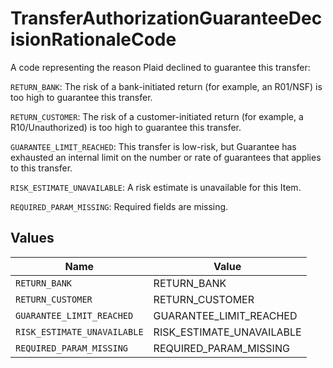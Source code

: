 # TransferAuthorizationGuaranteeDecisionRationaleCode

A code representing the reason Plaid declined to guarantee this transfer:

`RETURN_BANK`: The risk of a bank-initiated return (for example, an R01/NSF) is too high to guarantee this transfer.

`RETURN_CUSTOMER`: The risk of a customer-initiated return (for example, a R10/Unauthorized) is too high to guarantee this transfer.

`GUARANTEE_LIMIT_REACHED`: This transfer is low-risk, but Guarantee has exhausted an internal limit on the number or rate of guarantees that applies to this transfer.

`RISK_ESTIMATE_UNAVAILABLE`: A risk estimate is unavailable for this Item.

`REQUIRED_PARAM_MISSING`: Required fields are missing.


## Values

| Name                        | Value                       |
| --------------------------- | --------------------------- |
| `RETURN_BANK`               | RETURN_BANK                 |
| `RETURN_CUSTOMER`           | RETURN_CUSTOMER             |
| `GUARANTEE_LIMIT_REACHED`   | GUARANTEE_LIMIT_REACHED     |
| `RISK_ESTIMATE_UNAVAILABLE` | RISK_ESTIMATE_UNAVAILABLE   |
| `REQUIRED_PARAM_MISSING`    | REQUIRED_PARAM_MISSING      |